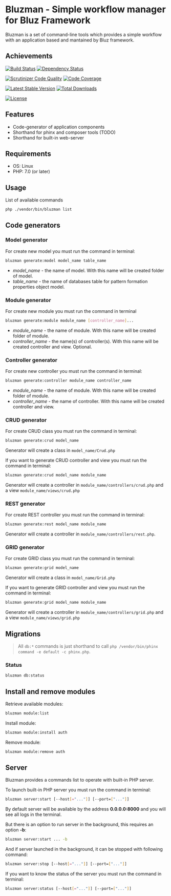 Bluzman - Simple workflow manager for Bluz Framework
======================================
Bluzman is a set of command-line tools which provides a simple workflow with an application based and mantained by Bluz framework.

## Achievements

[![Build Status](https://secure.travis-ci.org/bluzphp/bluzman.png?branch=master)](https://travis-ci.org/bluzphp/bluzman)
[![Dependency Status](https://www.versioneye.com/user/projects/58cbb18f6893fd004792c5da/badge.svg?style=flat-square)](https://www.versioneye.com/user/projects/58cbb18f6893fd004792c5da)

[![Scrutinizer Code Quality](https://scrutinizer-ci.com/g/bluzphp/bluzman/badges/quality-score.png?b=master)](https://scrutinizer-ci.com/g/bluzphp/bluzman/?branch=master)
[![Code Coverage](https://scrutinizer-ci.com/g/bluzphp/bluzman/badges/coverage.png?b=master)](https://scrutinizer-ci.com/g/bluzphp/bluzman/?branch=master)

[![Latest Stable Version](https://poser.pugx.org/bluzphp/bluzman/v/stable.png)](https://packagist.org/packages/bluzphp/bluzman)
[![Total Downloads](https://poser.pugx.org/bluzphp/bluzman/downloads.png)](https://packagist.org/packages/bluzphp/bluzman)

[![License](https://poser.pugx.org/bluzphp/bluzman/license.svg)](https://packagist.org/packages/bluzphp/bluzman)

Features
-------------------------
* Code-generator of application components
* Shorthand for phinx and composer tools (TODO)
* Shorthand for built-in web-server

Requirements
-------------------------
* OS: Linux
* PHP: 7.0 (or later)

Usage
-------------------------
List of available commands
```bash
php ./vendor/bin/bluzman list
```

## Code generators

### Model generator

For create new model you must run the command in terminal:
```bash
bluzman generate:model model_name table_name
```

 - _model_name_ - the name of model. With this name will be created folder of model.
 - _table_name_ - the name of databases table for pattern formation properties object model.


### Module generator

For create new module you must run the command in terminal
```bash
bluzman generate:module module_name [controller_name]...
```

 - _module_name_ - the name of module. With this name will be created folder of module.
 - _controller_name_ - the name(s) of controller(s). With this name will be created controller and view. Optional.

### Controller generator

For create new controller you must run the command in terminal:
```bash
bluzman generate:controller module_name controller_name
```

 - _module_name_ - the name of module. With this name will be created folder of module.
 - _controller_name_ - the name of controller. With this name will be created controller and view.
 
### CRUD generator

For create CRUD class you must run the command in terminal:

```bash
bluzman generate:crud model_name 
```
Generator will create a class in `model_name/Crud.php`

If you want to generate CRUD controller and view you must run the command in terminal:

```bash
bluzman generate:crud model_name module_name
```

Generator will create a controller in `module_name/controllers/crud.php` and a view `module_name/views/crud.php`

### REST generator

For create REST controller you must run the command in terminal:

```bash
bluzman generate:rest model_name module_name
```

Generator will create a controller in `module_name/controllers/rest.php`.
 
### GRID generator

For create GRID class you must run the command in terminal:

```bash
bluzman generate:grid model_name 
```
Generator will create a class in `model_name/Grid.php`

If you want to generate GRID controller and view you must run the command in terminal:

```bash
bluzman generate:grid model_name module_name
```

Generator will create a controller in `module_name/controllers/grid.php` and a view `module_name/views/grid.php`

## Migrations
> All `db:*` commands is just shorthand to call `php /vendor/bin/phinx command -e default -c phinx.php`. 

### Status
```bash
bluzman db:status
```

## Install and remove modules

Retrieve available modules:
```bash
bluzman module:list
```

Install module:
```bash
bluzman module:install auth
```

Remove module:
```bash
bluzman module:remove auth
```

## Server

Bluzman provides a commands list to operate with built-in PHP server.

To launch built-in PHP server you must run the command in terminal:
```bash
bluzman server:start [--host[="..."]] [--port=["..."]]
```
By default server will be available by the address **0.0.0.0:8000** and you will see all logs in the terminal.

But there is an option to run server in the background, this requires an option **-b**:

```bash
bluzman server:start ... -b
```

And if server launched in the background, it can be stopped with following command:
```bash
bluzman server:stop [--host[="..."]] [--port=["..."]]
```

If you want to know the status of the server you must run the command in terminal:
```bash
bluzman server:status [--host[="..."]] [--port=["..."]]
```
